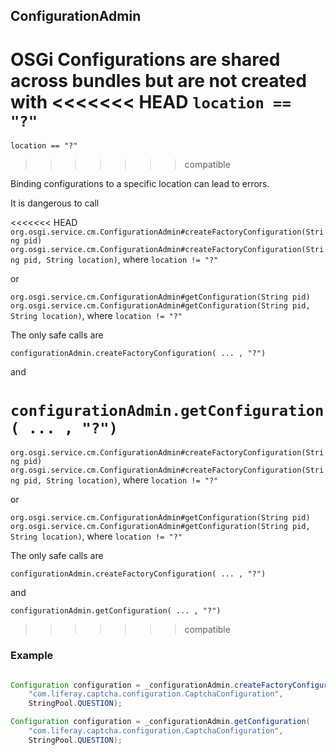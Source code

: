## ConfigurationAdmin

OSGi Configurations are shared across bundles but are not created with
<<<<<<< HEAD
`location == "?"`
=======
```location == "?"```
>>>>>>> compatible

Binding configurations to a specific location can lead to errors.

It is dangerous to call

<<<<<<< HEAD
`org.osgi.service.cm.ConfigurationAdmin#createFactoryConfiguration(String pid)`
`org.osgi.service.cm.ConfigurationAdmin#createFactoryConfiguration(String pid, String location)`,
where `location != "?"`

or

`org.osgi.service.cm.ConfigurationAdmin#getConfiguration(String pid)`
`org.osgi.service.cm.ConfigurationAdmin#getConfiguration(String pid, String location)`,
where `location != "?"`

The only safe calls are

`configurationAdmin.createFactoryConfiguration( ... , "?")`

and

`configurationAdmin.getConfiguration( ... , "?")`
=======
```org.osgi.service.cm.ConfigurationAdmin#createFactoryConfiguration(String pid)```
```org.osgi.service.cm.ConfigurationAdmin#createFactoryConfiguration(String pid, String location)```,
where ```location != "?"```

or

```org.osgi.service.cm.ConfigurationAdmin#getConfiguration(String pid)```
```org.osgi.service.cm.ConfigurationAdmin#getConfiguration(String pid, String location)```,
where ```location != "?"```

The only safe calls are

```configurationAdmin.createFactoryConfiguration( ... , "?")```

and

```configurationAdmin.getConfiguration( ... , "?")```
>>>>>>> compatible

### Example

```java

Configuration configuration = _configurationAdmin.createFactoryConfiguration(
    "com.liferay.captcha.configuration.CaptchaConfiguration",
    StringPool.QUESTION);

Configuration configuration = _configurationAdmin.getConfiguration(
    "com.liferay.captcha.configuration.CaptchaConfiguration",
    StringPool.QUESTION);
```